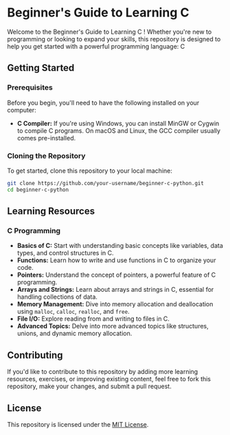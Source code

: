 # Beginner's Guide to Learning C 

Welcome to the Beginner's Guide to Learning C ! Whether you're new to programming or looking to expand your skills, this repository is designed to help you get started with a  powerful programming language: C 

## Getting Started

### Prerequisites
Before you begin, you'll need to have the following installed on your computer:

- **C Compiler:** If you're using Windows, you can install MinGW or Cygwin to compile C programs. On macOS and Linux, the GCC compiler usually comes pre-installed.


### Cloning the Repository
To get started, clone this repository to your local machine:

```bash
git clone https://github.com/your-username/beginner-c-python.git
cd beginner-c-python
```

## Learning Resources

### C Programming
- **Basics of C:** Start with understanding basic concepts like variables, data types, and control structures in C.
- **Functions:** Learn how to write and use functions in C to organize your code.
- **Pointers:** Understand the concept of pointers, a powerful feature of C programming.
- **Arrays and Strings:** Learn about arrays and strings in C, essential for handling collections of data.
- **Memory Management:** Dive into memory allocation and deallocation using `malloc`, `calloc`, `realloc`, and `free`.
- **File I/O:** Explore reading from and writing to files in C.
- **Advanced Topics:** Delve into more advanced topics like structures, unions, and dynamic memory allocation.


## Contributing
If you'd like to contribute to this repository by adding more learning resources, exercises, or improving existing content, feel free to fork this repository, make your changes, and submit a pull request.

## License
This repository is licensed under the [MIT License](LICENSE).
